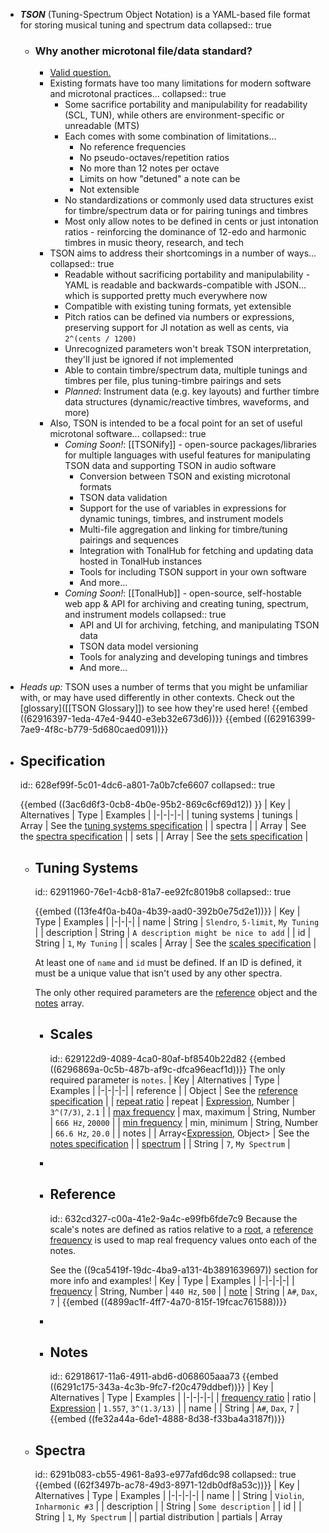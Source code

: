 - ***TSON*** (Tuning-Spectrum Object Notation) is a YAML-based file format for storing musical tuning and spectrum data
  collapsed:: true
	- ### Why another microtonal file/data standard?
		- [Valid question.](((629168a2-5251-438a-983c-1c1a993aeaeb)))
		- Existing formats have too many limitations for modern software and microtonal practices...
		  collapsed:: true
			- Some sacrifice portability and manipulability for readability (SCL, TUN), while others are environment-specific or unreadable (MTS)
			- Each comes with some combination of limitations...
				- No reference frequencies
				- No pseudo-octaves/repetition ratios
				- No more than 12 notes per octave
				- Limits on how "detuned" a note can be
				- Not extensible
			- No standardizations or commonly used data structures exist for timbre/spectrum data or for pairing tunings and timbres
			- Most only allow notes to be defined in cents or just intonation ratios - reinforcing the dominance of 12-edo and harmonic timbres in music theory, research, and tech
		- TSON aims to address their shortcomings in a number of ways...
		  collapsed:: true
			- Readable without sacrificing portability and manipulability - YAML is readable and backwards-compatible with JSON... which is supported pretty much everywhere now
			- Compatible with existing tuning formats, yet extensible
			- Pitch ratios can be defined via numbers or expressions, preserving support for JI notation as well as cents, via `2^(cents / 1200)`
			- Unrecognized parameters won't break TSON interpretation, they'll just be ignored if not implemented
			- Able to contain timbre/spectrum data, multiple tunings and timbres per file, plus tuning-timbre pairings and sets
			- *Planned*: Instrument data (e.g. key layouts) and further timbre data structures (dynamic/reactive timbres, waveforms, and more)
		- Also, TSON is intended to be a focal point for an set of useful microtonal software...
		  collapsed:: true
			- *Coming Soon!*: [[TSONify]] - open-source packages/libraries for multiple languages with useful features for manipulating TSON data and supporting TSON in audio software
				- Conversion between TSON and existing microtonal formats
				- TSON data validation
				- Support for the use of variables in expressions for dynamic tunings, timbres, and instrument models
				- Multi-file aggregation and linking for timbre/tuning pairings and sequences
				- Integration with TonalHub for fetching and updating data hosted in TonalHub instances
				- Tools for including TSON support in your own software
				- And more...
			- *Coming Soon!*: [[TonalHub]] - open-source, self-hostable web app & API for archiving and creating tuning, spectrum, and instrument models
			  collapsed:: true
				- API and UI for archiving, fetching, and manipulating TSON data
				- TSON data model versioning
				- Tools for analyzing and developing tunings and timbres
				- And more...
- *Heads up:* TSON uses a number of terms that you might be unfamiliar with, or may have used differently in other contexts. Check out the [glossary]([[TSON Glossary]]) to see how they're used here!
  {{embed ((62916397-1eda-47e4-9440-e3eb32e673d6))}}
  {{embed ((62916399-7ae9-4f8c-b779-5d680caed091))}}
- ## Specification
  id:: 628ef99f-5c01-4dc6-a801-7a0b7cfe6607
  collapsed:: true
  
  {{embed ((3ac6d6f3-0cb8-4b0e-95b2-869c6cf69d12)) }}
  | Key | Alternatives | Type | Examples |
  |-|-|-|-|
  | tuning systems | tunings | Array <Object> | See the [tuning systems specification](((62911960-76e1-4cb8-81a7-ee92fc8019b8))) |
  | spectra | | Array <Object> | See the [spectra specification](((6291b083-cb55-4961-8a93-e977afd6dc98))) |
  | sets | | Array <Object> | See the [sets specification](((6291b0c2-024a-45e7-86dc-4d149993c94e))) |
	- ## Tuning Systems
	  id:: 62911960-76e1-4cb8-81a7-ee92fc8019b8
	  collapsed:: true
	  
	  {{embed ((13fe4f0a-b40a-4b39-aad0-392b0e75d2e1))}}
	  | Key | Type | Examples |
	  |-|-|-|
	  | name | String | `Slendro`, `5-limit`, `My Tuning` |
	  | description | String | `A description might be nice to add` |
	  | id | String | `1`, `My Tuning` |
	  | scales | Array <Object> | See the [scales specification](((629122d9-4089-4ca0-80af-bf8540b22d82))) |
	  
	  At least one of `name` and `id` must be defined. If an ID is defined, it must be a unique value that isn't used by any other spectra.
	  
	  The only other required parameters are the [reference](((632cd327-c00a-41e2-9a4c-e99fb6fde7c9))) object and the [notes](((62918617-11a6-4911-abd6-d068605aaa73))) array.
		- ## Scales
		  id:: 629122d9-4089-4ca0-80af-bf8540b22d82
		  {{embed ((6296869a-0c5b-487b-af9c-dfca96eacf1d))}} 
		  The only required parameter is `notes`.
		  | Key | Alternatives | Type | Examples |
		  |-|-|-|-|
		  | reference | | Object | See the [reference specification](((632cd327-c00a-41e2-9a4c-e99fb6fde7c9))) |
		  | [repeat ratio](((6291924c-5500-456e-9cca-6a138f6e16c6))) | repeat | [Expression](((629146bc-6e1e-4a00-b2a0-5c205cfb23c6))), Number | `3^(7/3)`, `2.1` |
		  | [max frequency](((6291bc28-1b8c-4517-b0b8-d8a6d001ce91))) | max, maximum | String, Number | `666 Hz`, `20000` |
		  | [min frequency](((6296c474-695c-450e-9ecb-d0c2fac4ad30))) | min, minimum | String, Number | `66.6 Hz`, `20.0` |
		  | notes | | Array<[Expression](((629146bc-6e1e-4a00-b2a0-5c205cfb23c6))), Object> | See the [notes specification](((62918617-11a6-4911-abd6-d068605aaa73))) |
		  | [spectrum](((62f2aa52-4de4-4e95-8e5a-a90fa4f99e4e))) | | String | `7`, `My Spectrum` |
		-
		- ## Reference
		  id:: 632cd327-c00a-41e2-9a4c-e99fb6fde7c9
		  Because the scale's notes are defined as ratios relative to a [root](((62919617-9d52-416c-be4f-c72edbbbda0f))), a [reference frequency](((62919254-679c-4edd-aacc-105fc45c85b2))) is used to map real frequency values onto each of the notes.
		  
		  See the ((9ca5419f-19dc-4ba9-a131-4b3891639697)) section for more info and examples!
		  | Key | Type | Examples |
		  |-|-|-|-|
		  | [frequency](((62918b58-f893-48c9-b530-4102f7f3c173))) | String, Number | `440 Hz`, `500` |
		  | [note](((62919243-8c47-4050-b49c-ca654d73e36b))) | String | `A#`, `Dax`, `7` |
		  {{embed ((4899ac1f-4ff7-4a70-815f-19fcac761588))}}
		-
		- ## Notes
		  id:: 62918617-11a6-4911-abd6-d068605aaa73
		  {{embed ((6291c175-343a-4c3b-9fc7-f20c479ddbef))}} 
		  | Key | Alternatives | Type | Examples |
		  |-|-|-|-|
		  | [frequency ratio](((62918b58-f893-48c9-b530-4102f7f3c173))) | ratio | [Expression](((629146bc-6e1e-4a00-b2a0-5c205cfb23c6))) | `1.557`, `3^(1.3/13)` |
		  | name | | String | `A#`, `Dax`, `7` |
		  {{embed ((fe32a44a-6de1-4888-8d38-f33ba4a3187f))}}
	- ## Spectra
	  id:: 6291b083-cb55-4961-8a93-e977afd6dc98
	  collapsed:: true
	  {{embed ((62f3497b-ac78-49d3-8971-12db0df8a53c))}}
	  | Key | Alternatives | Type | Examples |
	  |-|-|-|-|
	  | name | | String | `Violin`, `Inharmonic #3` |
	  | description | | String | `Some description` |
	  | id | | String | `1`, `My Spectrum` |
	  | partial distribution | partials | Array <Object> | See the [partials specification](((629122d9-4089-4ca0-80af-bf8540b22d82))) |
	  At least one of `name` and `id` must be defined. If an ID is defined, it must be a unique value that isn't used by any other spectra.
		- ## Partial Distribution
		  
		  The **partials** array contains the spectrum's [partial distribution](((629bee65-cf76-4a03-a0e9-4862024c7d4e))).
		  
		  Each partial is represented by an object containing a [frequency ratio](((62918b58-f893-48c9-b530-4102f7f3c173))) and an [amplitude weight](((63111de0-f636-40c4-8c5f-da2c9164619b))).
		  | Key | Alternatives | Type |
		  |-|-|-|
		  | frequency ratio | ratio | [Expression](((629146bc-6e1e-4a00-b2a0-5c205cfb23c6))) |
		  | amplitude weight | weight | [Expression](((629146bc-6e1e-4a00-b2a0-5c205cfb23c6))) |
	- ## Sets
	  id:: 6291b0c2-024a-45e7-86dc-4d149993c94e
	  collapsed:: true
	  
	  {{embed ((63113e04-b1ed-4f89-b615-b012672760d2))}}
	  | Key | Type | Examples |
	  |-|-|-|-|
	  | name | String | `Composition 5` |
	  | description | String | `Some description` |
	  | members | Array <Object> | See the [set members specification](((63113f49-888a-4948-b896-b7448242a854))) |
		- ## Set Members
		  id:: 63113f49-888a-4948-b896-b7448242a854
		  
		  Set members can reference a tuning system, a spectrum, or both.
		  
		  If both are defined, you can also provide a boolean, `override scale spectra`, which determines whether the spectrum defined in the set member should be used instead of any spectra that are declared in the tuning's scales.
		  
		  To include a spectrum or tuning in a set, the tuning or spectra must be defined in their respective arrays, and you must reference its `id` parameter, which must be a unique value.
		  
		  | Key | Alternatives | Type | Examples |
		  |-|-|-|-|
		  | tuning system | tuning | String | `1`, `My Special Tuning` |
		  | spectrum | | String | `1`, `My Special Spectrum` |
		  | override scale spectra | | Boolean | `true`, `false` |
	- ## Example TSONs
	  collapsed:: true
		- ```yaml
		  Tuning Systems
		    - name: 12edo
		      scales
		        - reference frequency: 440 hz
		          repeat ratio: 2.0
		          notes
		            - frequency ratio: 1
		              name: A
		            - ratio: 2^(1/12)
		              name: [ A#, Bb ]
		            # etc...
		    - name: JI - BP-edo
		      scales
		        - reference: 440
		          repeat: 2
		          max frequency: 880 hz
		          notes
		            - ratio: 3/2
		            	name: ref
		            - [ 4/3, 5/3 ]
		            # etc...
		        - reference: 880
		          repeat: 3
		          min: 880
		          notes
		            - 3^(1/13)
		            # etc...
		  
		  Spectra
		    - name: harmonic
		      overtones
		        - frequency ratio: 1
		          amplitude weight: 1
		        - ratio: 2
		          weight: 1/2
		        # etc...
		      # TBD
		      # - noise profile
		  
		  Instruments
		    # TBD
		    
		  Sets
		    # TBD
		  ```
- ## Understanding and Using TSON
  id:: 6291b7d7-25fc-4c5b-9a69-31565e1b89d8
  collapsed:: true
	- TSON is designed to hold [Tuning Systems](((62911960-76e1-4cb8-81a7-ee92fc8019b8))), [Spectra](((6291b083-cb55-4961-8a93-e977afd6dc98))), and [Sets](((6291b0c2-024a-45e7-86dc-4d149993c94e)))
	  id:: 3ac6d6f3-0cb8-4b0e-95b2-869c6cf69d12
	  
	  At the top level, TSON is just arrays of each.
	- ### Understanding Tuning Systems and Scales
	  id:: 9ca5419f-19dc-4ba9-a131-4b3891639697
	  collapsed:: true
		- In TSON, tuning systems are made of [scales](((629122d9-4089-4ca0-80af-bf8540b22d82))), and scales are made of [notes](((62918617-11a6-4911-abd6-d068605aaa73))).
		  id:: 13fe4f0a-b40a-4b39-aad0-392b0e75d2e1
		- Scales are functional and generative in the sense that notes are defined in relation to a [root](((62919617-9d52-416c-be4f-c72edbbbda0f))), and a [reference frequency](((62919254-679c-4edd-aacc-105fc45c85b2))) is used to generate real frequency values for all of the notes.
			- *Example:*
			  ```yaml
			  Tuning System
			    - scales
			      - reference frequency: 100 hz
			        notes
			          - 1			# 100 hz
			          - 1.3		# 130 hz
			          - 1.5		# 150 hz
			          - 1.75		# 175 hz
			  ```
		- If using multiple scales in a tuning system, the scales can overlap so that their notes are interlaced.
			- *Example:*
			  ```yaml
			  Tuning System
			    - scales
			      - reference frequency: 100 hz
			        notes
			          - 1			# 100 hz
			          - 1.5		# 150 hz
			          - 1.75		# 175 hz
			  
			      - reference frequency: 80 hz
			        notes
			          - 1 		# 80 hz
			          - 1.5		# 120 hz
			          - 2			# 160 hz
			          - 2.5		# 200 hz
			  ```
	- ### Understanding Scale Parameters
	  collapsed:: true
		- Scales can be made to repeat at a given ratio to the [root](((62919617-9d52-416c-be4f-c72edbbbda0f))) - the [repeat ratio](((6291924c-5500-456e-9cca-6a138f6e16c6))) then becomes the new root. This happens in both directions along the frequency spectrum - both increasing and decreasing in pitch.
			- *Example:*
			  ```yaml
			  Tuning System
			    - scales
			      - reference frequency: 100 hz
			        repeat ratio: 2
			        notes
			          - 1			# ... 50 hz, 100 hz, 200 hz, 400 hz ...
			          - 1.5		# ... 75 hz, 150 hz, 300 hz, 600 hz ...
			          - 1.75		# ... 87.5 hz, 175 hz, 350 hz, 700 hz ...
			  ```
		- By providing [minimum](((6296c474-695c-450e-9ecb-d0c2fac4ad30))) and [maximum](((6291bc28-1b8c-4517-b0b8-d8a6d001ce91))) frequencies for a scale, you can limit the frequency range that notes will be generated for. This way, you can prevent overlapping scales.
			- *Example:*
			  ```yaml
			  Tuning System
			    - scales
			      - reference: 100 hz
			        min: 300 hz
			        repeat: 2.0
			        notes
			          - 1.0		# 400 hz, 800 hz, 1600 hz, 3200 hz ...
			          - 1.5		# 300 hz, 600 hz, 1200 hz, 2400 hz ...
			          - 1.75		# 350 hz, 700 hz, 1400 hz, 2800 hz ...
			      - reference: 80
			        max: 300
			        repeat: 2.5
			        notes
			          - 1			# ... 32 hz, 80 hz, 200 hz
			          - 1.5		# ... 48 hz, 120 hz, 300 hz
			          - 2			# ... 64 hz, 160 hz
			  ```
		- If a repeat ratio is provided but min/max values are not, the scale could be repeated to cover any frequency range (whether toward $$\infty$$, the infinite regression of the asymptote at $$0$$, or both).
		- If a [note](((62919243-8c47-4050-b49c-ca654d73e36b))) is not provided in the reference object, the reference frequency will be set to the scale's root (ie, ratio `1.0`) that note [frequency ratios](((62918b58-f893-48c9-b530-4102f7f3c173))) are based on.
		  id:: 4899ac1f-4ff7-4a70-815f-19fcac761588
			- *Warning:* If a note with a frequency ratio of `1` is not defined, then a note will not exist there, nor at repeat intervals. If a reference note isn't defined either, then the scale's notes will be centered around a root and reference pitch that doesn't exist as a note.
			  
			  This may be desirable for some tunings, but many tunings will need a note with a frequency ratio of  `1`.
		- An optional [spectrum](((62f2aa52-4de4-4e95-8e5a-a90fa4f99e4e))) parameter can be provided as well, which must reference the ID of a spectrum that's defined in the `spectra` array.
			- This is intended to enable different scales within the same tuning system to be used with different spectra, enabling multi-scale as well as multi-spectra tuning systems.
	- ### Understanding Notes
	  collapsed:: true
		- The only requirement for a note is a [frequency ratio](((62918b58-f893-48c9-b530-4102f7f3c173))), which can be defined using either a number (integer or float) or a valid [expression](((629146bc-6e1e-4a00-b2a0-5c205cfb23c6))) that resolves to a real number greater than zero.
		  id:: 6291c175-343a-4c3b-9fc7-f20c479ddbef
		- While note names are optional, they're required to be used as a scale's [reference note](((62919243-8c47-4050-b49c-ca654d73e36b))), and possibly for some [[TSONify]] functionalities as well.
		  id:: fe32a44a-6de1-4888-8d38-f33ba4a3187f
		  
		  If some or all of a scale's notes don't need a note name, you can just use an array of number and expression strings - you can even use bracket notation arrays as entries in the notes array!
		  *Example:*
		  ```yaml
		  # The two scales below are the same
		  #
		  # This is a valid, if minimal, TSON file
		  
		  Tuning Systems
		    - scales
		        - notes: [ 1, 1.5^(1/4), 1.5^(2/4), 1.5^(3/4) ]
		          reference frequency: 100
		        - notes
		            - ratio: 1.5^(1/4)
		              name: B
		            - 1.5^(3/4)
		            - [ 1, 1.5^(2/4) ]
		          reference frequency: 100
		  ```
	- ### Understanding Spectra and Partial Distributions
	  collapsed:: true
		- [Spectra](((62f2aa52-4de4-4e95-8e5a-a90fa4f99e4e))) are used to store various information that can be used to recreate a sound or tone. This could be an instrument tone or virtually any sound.
		  {{embed ((62f3497b-755b-44c8-8a08-30d90eef5453))}}
		- Techniques such as additive synthesis or spectral modelling synthesis can be used with this data to recreate the sound described by this data.
		- {{embed ((62f3497b-5de1-4bd2-9d5c-2185c8957281))}}
		- Partial distributions store information about various partials (aka overtones) that comprise a sound. Typically, they are used to store the most prominent partials in a sound, but there isn't a limit to the number of partial that can be stored.
		- Partials are represented by a [frequency ratio](((62918b58-f893-48c9-b530-4102f7f3c173))) (similar to the frequency ratios of notes) and an [amplitude weight](((63111de0-f636-40c4-8c5f-da2c9164619b))) (similar to the frequency ratios of notes).
			- Amplitude weights define the relative power of a partial, compared to the other partials in the distribution. Ie, given two partials, the partial with the larger value for its amplitude weight will be louder than the partial with a smaller amplitude.
			- Typically, the amplitude weights in a partial distribution will be normalized so that they sum to `1.0`. Thus, amplitude weights determine how each partial will comprise the sound's overall loudness when combined.
			- Amplitude weights do not, however, determine the overall loudness of the sound. A partial distribution with a given set of amplitude weights can be used to represent very quiet as well as very loud sounds. The relative loudness between partials would be consistent, though.
- ## Include TSON Support in Your Own Software
  collapsed:: true
	- Coming Soon (once [specifications](((628ef99f-5c01-4dc6-a801-7a0b7cfe6607))) and [[TSONify]] are further developed)
- ## Get Involved
  collapsed:: true
  id:: 628ef99f-655c-4c4d-a9de-a3455a919704
	- **Is TSON missing something?** Do you have an idea that could make TSON more useful, interoperable, or accessible? Please leave a [github issue](https://github.com/spectral-discord/TSON/issues)!
	-
	- **Community!** I'd love for collaborators and contributors for TSON and Spectral Discord. The ideal would be for this to be a community-led project.
		- I'll be setting up a chat server soon... I'd prefer something open-source/secure like [Matrix](https://matrix.org/) or [Cwtch](https://cwtch.im/), but might succumb to Discord for accessibility.
	-
	- **Translating!** I'd like to get this Knowledge Garden translated as it becomes more stable. If you'd like to help translate it to any language, get it touch!
	-